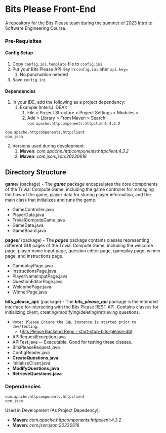 # Bits Please Front-End
A repository for the Bits Please team during the summer of 2023 Intro to Software Engineering Course.

### Pre-Requisites
#### Config Setup
1. Copy `config.ini.template` file to `config.ini`
2. Put your Bits Please API Key in `config.ini` after `api.key=`
   1. No punctuation needed
3. Save `config.ini`

#### Dependencies
1. In your IDE, add the following as a project dependency: 
   1. Example (IntelliJ IDEA): 
      1. File > Project Structure > Project Settings > Modules > 
      2. Add > Library > From Maven > Search `com.apache.httpcomponents:httpclient:4.3.2`
```
com.apache.httpcomponents.httpclient
com.json
```
2. Versions used during development:
   1. **Maven**: _com.apache.httpcomponents:httpclient:4.3.2_
   2. **Maven**: _com.json:json:20230618_


## Directory Structure
**game**/ (package) - The **_game_** package encapsulates the core components of the Trivial Compute Game, including the game controller for managing the flow of the game, player data for storing player information, and the main class that initializes and runs the game.

- GameController.java
- PlayerData.java
- TrivialComputeGame.java
- GameData.java
- GameBoard.java

**pages**/ (package) - The **_pages_** package contains classes representing different GUI pages of the Trivial Compute Game, including the welcome page, player name input page, question editor page, gameplay page, winner page, and instructions page.

- GameplayPage.java
- InstructionsPage.java
- PlayerNameInputPage.java
- QuestionEditorPage.java
- WelcomePage.java
- WinnerPage.java

**bits_please_api**/ (package) - The **_bits_please_api_** package is the intended interface for interacting with the Bits Please REST API. Contains classes for initializing client, creating/modifying/deleting/retrieving questions. 

- `Note: Please Ensure the SQL Instance is started prior to dev/testing.` 
  - ([Bits Please Backend Repo - start-stop-bits-please-db](https://github.com/TheFrogThatIs/bits_please_backend/tree/main/CloudFunctions/start-stop-bits-please-db))
- APIRequestException.java
- APITest.java -- Executable. Good for testing these classes.
- BitsPleaseRequest.java
- ConfigReader.java
- **CreateQuestions.java**
- InitializeClient.java
- **ModifyQuestions.java**
- **RetrieveQuestions.java**

### Dependencies
```
com.apache.httpcomponents.httpclient
com.json
```
Used in Development (As Project Depedency):
- **Maven**: _com.apache.httpcomponents:httpclient:4.3.2_
- **Maven**: _com.json:json:20230618_